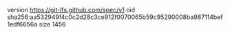 version https://git-lfs.github.com/spec/v1
oid sha256:aa532949f4c0c2d28c3ce912f0070065b59c95290008ba987114bef1edf6656a
size 1456
